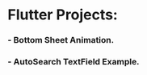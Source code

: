# Flutter Projects:              
 
### - Bottom Sheet Animation.
### - AutoSearch TextField Example.
